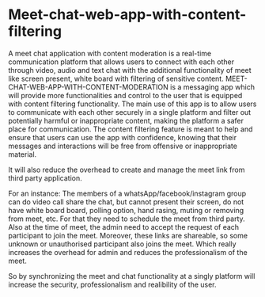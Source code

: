 # Meet-chat-web-app-with-content-filtering
A meet chat application with content moderation is a real-time communication platform that allows users to connect with each other through video, audio and text chat with the additional functionality of meet like screen present, white board with filtering of sensitive content.
MEET-CHAT-WEB-APP-WITH-CONTENT-MODERATION is a messaging app which will provide more functionalities and control to the user that is equipped with content filtering functionality. The main use of this app is to allow users to communicate with each other securely in a single platform and filter out potentially harmful or inappropriate content, making the platform a safer place for communication. The content filtering feature is meant to help and ensure that users can use the app with confidence, knowing that their messages and interactions will be free from offensive or inappropriate material.

It will also reduce the overhead to create and manage the meet link from third party application.

For an instance: The members of a whatsApp/facebook/instagram group can do video call share the chat, but cannot present their screen, do not have white board board, polling option, hand rasing, muting or removing from meet, etc. For that they need to schedule the meet from third party. Also at the time of meet, the admin need to accept the request of each participant to join the meet. Moreover, these links are shareable, so some unknown or unauthorised participant also joins the meet. Which really increases the overhead for admin and reduces the professionalism of the meet.

So by synchronizing the meet and chat functionality at a singly platform will increase the security, professionalism and realibility of the user.
